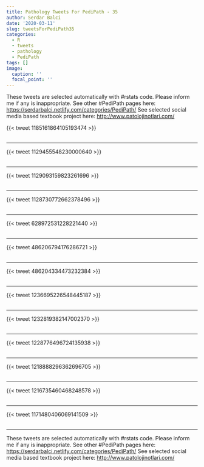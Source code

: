 ```yaml
---
title: Pathology Tweets For PediPath - 35
author: Serdar Balci
date: '2020-03-11'
slug: tweetsForPediPath35
categories:
  - R
  - tweets
  - pathology
  - PediPath
tags: []
image:
  caption: ''
  focal_point: ''
---
```



These tweets are selected automatically with #rstats code. Please inform me if any is inappropriate.
See other #PediPath pages here: https://serdarbalci.netlify.com/categories/PediPath/ 
See selected social media based textbook project here: http://www.patolojinotlari.com/

{{< tweet 1185161864105193474 >}}
<br>
<br>
<hr>
{{< tweet 1129455548230000640 >}}
<br>
<br>
<hr>
{{< tweet 1129093159823261696 >}}
<br>
<br>
<hr>
{{< tweet 1128730772662378496 >}}
<br>
<br>
<hr>
{{< tweet 628972531228221440 >}}
<br>
<br>
<hr>
{{< tweet 486206794176286721 >}}
<br>
<br>
<hr>
{{< tweet 486204334473232384 >}}
<br>
<br>
<hr>
{{< tweet 1236695226548445187 >}}
<br>
<br>
<hr>
{{< tweet 1232819382147002370 >}}
<br>
<br>
<hr>
{{< tweet 1228776496724135938 >}}
<br>
<br>
<hr>
{{< tweet 1218888296362696705 >}}
<br>
<br>
<hr>
{{< tweet 1216735460468248578 >}}
<br>
<br>
<hr>
{{< tweet 1171480406069141509 >}}
<br>
<br>
<hr>


These tweets are selected automatically with #rstats code. Please inform me if any is inappropriate.
See other #PediPath pages here: https://serdarbalci.netlify.com/categories/PediPath/ 
See selected social media based textbook project here: http://www.patolojinotlari.com/

